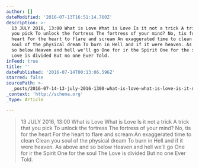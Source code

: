 ```yaml
---
author: []
dateModified: '2016-07-13T16:51:14.760Z'
description: >-
  13 JULY 2016, 13:00 What is Love What is Love Is it not a trick A trick that
  you pick To unlock the fortress The fortress of your mind? No, tis for the
  heart For the heart to flare and scream An exaggerated time to clean Clean you
  soul of the physical dream To burn in Hell and if it were heaven. As above and
  so below Heaven and hell we'll go One for ir the Spirit One for the soul The
  Love is divided But no one Ever Told. 
inFeed: true
title: ''
datePublished: '2016-07-14T00:13:06.596Z'
starred: false
sourcePath: >-
  _posts/2016-07-14-13-july-2016-1300-what-is-love-what-is-love-is-it-not-a-tr.md
_context: 'http://schema.org'
_type: Article

---
```

> 13 JULY 2016, 13:00 What is Love What is Love Is it not a trick A trick that you pick To unlock the fortress The fortress of your mind? No, tis for the heart For the heart to flare and scream An exaggerated time to clean Clean you soul of the physical dream To burn in Hell and if it were heaven. As above and so below Heaven and hell we'll go One for ir the Spirit One for the soul The Love is divided But no one Ever Told.